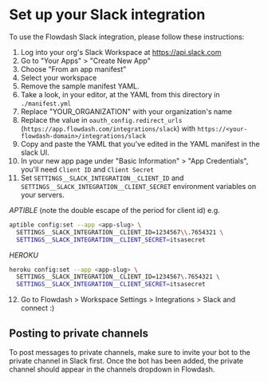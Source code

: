 # Set up your Slack integration

To use the Flowdash Slack integration, please follow these instructions:

1. Log into your org's Slack Workspace at https://api.slack.com
2. Go to "Your Apps" > "Create New App"
3. Choose "From an app manifest"
4. Select your workspace
5. Remove the sample manifest YAML. 
6. Take a look, in your editor, at the YAML from this directory in `./manifest.yml`
7. Replace "YOUR_ORGANIZATION" with your organization's name 
8. Replace the value in `oauth_config.redirect_urls` (`https://app.flowdash.com/integrations/slack`) with `https://<your-flowdash-domain>/integrations/slack`
9. Copy and paste the YAML that you've edited in the YAML manifest in the slack UI.
10. In your new app page under "Basic Information" > "App Credentials", you'll need `Client ID` and `Client Secret`
11. Set `SETTINGS__SLACK_INTEGRATION__CLIENT_ID` and `SETTINGS__SLACK_INTEGRATION__CLIENT_SECRET` environment variables on your servers.

*APTIBLE* (note the double escape of the period for client id)
e.g.
```bash
aptible config:set --app <app-slug> \
  SETTINGS__SLACK_INTEGRATION__CLIENT_ID=1234567\\.7654321 \ 
  SETTINGS__SLACK_INTEGRATION__CLIENT_SECRET=itsasecret
```

*HEROKU*
```bash
heroku config:set --app <app-slug> \
  SETTINGS__SLACK_INTEGRATION__CLIENT_ID=1234567\.7654321 \ 
  SETTINGS__SLACK_INTEGRATION__CLIENT_SECRET=itsasecret
```
12. Go to Flowdash > Workspace Settings > Integrations > Slack and connect :)

## Posting to private channels

To post messages to private channels, make sure to invite your bot to the private channel in Slack first. Once the bot has been added, the private channel should appear in the channels dropdown in Flowdash.
